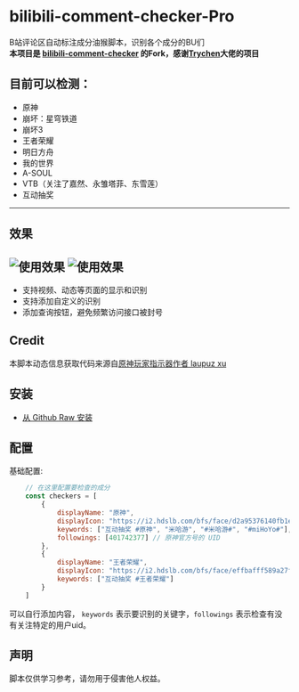 # bilibili-comment-checker-Pro
B站评论区自动标注成分油猴脚本，识别各个成分的BU们<br />
**本项目是 [bilibili-comment-checker](https://github.com/trychen/bilibili-comment-checker) 的Fork，感谢[Trychen](https://github.com/trychen)大佬的项目**<br/>
## 目前可以检测：
* 原神
* 崩坏：星穹铁道
* 崩坏3
* 王者荣耀
* 明日方舟
* 我的世界
* A-SOUL
* VTB（关注了嘉然、永雏塔菲、东雪莲）
* 互动抽奖
---
## 效果
![使用效果](https://files.catbox.moe/91mv7d.png)
![使用效果](https://files.catbox.moe/ja751i.png)
---
* 支持视频、动态等页面的显示和识别
* 支持添加自定义的识别
* 添加查询按钮，避免频繁访问接口被封号

## Credit
本脚本动态信息获取代码来源自[原神玩家指示器作者 laupuz xu](https://greasyfork.org/zh-CN/scripts/450720-原神玩家指示器)


## 安装
* [从 Github Raw 安装](https://raw.githubusercontent.com/EvanClausen111/bilibili-comment-checker-pro/main/bilibili-comment-checker.user.js)

## 配置
基础配置:
```javascript
    // 在这里配置要检查的成分
    const checkers = [
        {
            displayName: "原神",
            displayIcon: "https://i2.hdslb.com/bfs/face/d2a95376140fb1e5efbcbed70ef62891a3e5284f.jpg@240w_240h_1c_1s.jpg",
            keywords: ["互动抽奖 #原神", "米哈游", "#米哈游#", "#miHoYo#"],
            followings: [401742377] // 原神官方号的 UID
        },
        {
            displayName: "王者荣耀",
            displayIcon: "https://i2.hdslb.com/bfs/face/effbafff589a27f02148d15bca7e97031a31d772.jpg@240w_240h_1c_1s.jpg",
            keywords: ["互动抽奖 #王者荣耀"]
        }
    ]
```

可以自行添加内容， `keywords` 表示要识别的关键字，`followings` 表示检查有没有关注特定的用户uid。

## 声明
脚本仅供学习参考，请勿用于侵害他人权益。


